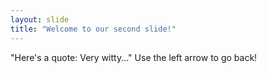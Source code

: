 ```yaml
---
layout: slide
title: "Welcome to our second slide!"
---
```

"Here's a quote: Very witty..."
Use the left arrow to go back!

